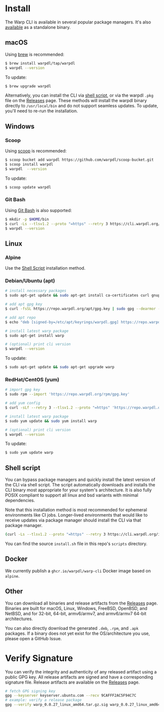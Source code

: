# Install

The Warp CLI is available in several popular package managers. It's also [available](https://github.com/warpdl/warp-releases/releases/latest) as a standalone binary.

## macOS

Using [brew](https://brew.sh/) is recommended:

```sh
$ brew install warpdl/tap/warpdl
$ warpdl --version
```

To update:
```sh
$ brew upgrade warpdl
```

Alternatively, you can install the CLI via [shell script](#shell-script), or via the warpdl `.pkg` file on the [Releases](https://github.com/warpdl/warp-releases/releases/latest) page. These methods will install the warpdl binary directly to `/usr/local/bin` and do not support seamless updates. To update, you'll need to re-run the installation.

## Windows

### Scoop

Using [scoop](https://scoop.sh/) is recommended:

```sh
$ scoop bucket add warpdl https://github.com/warpdl/scoop-bucket.git
$ scoop install warpdl
$ warpdl  --version
```

To update:

```sh
$ scoop update warpdl
```

### Git Bash

Using [Git Bash](https://git-scm.com/download/win) is also supported:

```sh
$ mkdir -p $HOME/bin
$ curl -Ls --tlsv1.2 --proto "=https" --retry 3 https://cli.warpdl.org/install.sh | sh -s -- --install-path $HOME/bin
$ warpdl --version
```

## Linux

### Alpine
Use the [Shell Script](#shell-script) installation method.

### Debian/Ubuntu (apt)

```bash
# install necessary packages
$ sudo apt-get update && sudo apt-get install ca-certificates curl gnupg -y

# add apt gpg key
$ curl -fsSL https://repo.warpdl.org/apt/gpg.key | sudo gpg --dearmor -o /etc/apt/keyrings/warpdl.gpg

# add apt repo
$ echo "deb [signed-by=/etc/apt/keyrings/warpdl.gpg] https://repo.warpdl.org/apt/ /" | sudo tee /etc/apt/sources.list.d/warpdl.list

# install latest warp package
$ sudo apt-get install warp

# (optional) print cli version
$ warpdl --version
```

To update:

```bash
$ sudo apt-get update && sudo apt-get upgrade warp
```

### RedHat/CentOS (yum)

```bash
# import gpg key
$ sudo rpm --import 'https://repo.warpdl.org/rpm/gpg.key'

# add yum config
$ curl -sLf --retry 3 --tlsv1.2 --proto "=https" 'https://repo.warpdl.org/rpm/config.rpm.txt' | sudo tee /etc/yum.repos.d/warpdl.repo

# install latest warp package
$ sudo yum update && sudo yum install warp

# (optional) print cli version
$ warpdl --version
```

To update:
```bash
$ sudo yum update warp
```

## Shell script

You can bypass package managers and quickly install the latest version of the CLI via shell script. The script automatically downloads and installs the CLI binary most appropriate for your system's architecture. It is also fully POSIX compliant to support all linux and bsd variants with minimal dependencies.

Note that this installation method is most recommended for ephemeral environments like CI jobs. Longer-lived environments that would like to receive updates via  package manager should install the CLI via that package manager.

```sh
(curl -Ls --tlsv1.2 --proto "=https" --retry 3 https://cli.warpdl.org/install.sh || wget -t 3 -qO- https://cli.warpdl.org/install.sh) | sh
```

You can find the source `install.sh` file in this repo's `scripts` directory.

## Docker

We currently publish a `ghcr.io/warpdl/warp-cli` Docker image based on `alpine`.


## Other

You can download all binaries and release artifacts from the [Releases](https://github.com/warpdl/warp-releases/releases/latest) page. Binaries are built for macOS, Linux, Windows, FreeBSD, OpenBSD, and NetBSD, and for 32-bit, 64-bit, armv6/armv7, and armv6/armv7 64-bit architectures.

You can also directly download the generated `.deb`, `.rpm`, and `.apk` packages. If a binary does not yet exist for the OS/architecture you use, please open a GitHub Issue.

# Verify Signature

You can verify the integrity and authenticity of any released artifact using a public GPG key. All release artifacts are signed and have a corresponding signature file. Release artifacts are available on the [Releases](https://github.com/warpdl/warp-releases/releases) page.

```sh
# fetch GPG signing key
gpg --keyserver keyserver.ubuntu.com --recv 9CAFFF2AC5F94C7C
# example: verify a release package
gpg --verify warp_0.0.27_linux_amd64.tar.gz.sig warp_0.0.27_linux_amd64.tar.gz || echo "Verification failed!"
```
